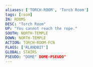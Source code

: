 ```yaml
---
aliases: ['TORCH-ROOM', 'Torch Room']
tags: [room]
IN: ROOMS
DESC: "Torch Room"
UP: "You cannot reach the rope."
SOUTH: NORTH-TEMPLE
DOWN: NORTH-TEMPLE
ACTION: TORCH-ROOM-FCN
FLAGS: ['RLANDBIT']
GLOBAL: STAIRS
PSEUDO: "DOME" DOME-PSEUDO"
---
```

